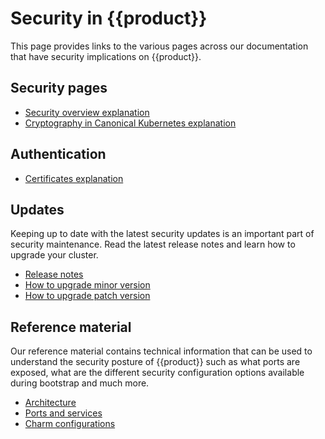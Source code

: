 # Security in {{product}}

This page provides links to the various pages across our documentation that
have security implications on {{product}}.

## Security pages

- [Security overview explanation]
- [Cryptography in Canonical Kubernetes explanation]
<!-- - [How to report a security issue] -->

## Authentication

- [Certificates explanation]

## Updates

Keeping up to date with the latest security updates is an important part of
security maintenance. Read the latest release notes and learn how to upgrade
your cluster.

- [Release notes]
- [How to upgrade minor version]
- [How to upgrade patch version]

## Reference material

Our reference material contains technical information that can be used to
understand the security posture of {{product}} such as what ports are exposed,
what are the different security configuration options available during bootstrap
and much more.

- [Architecture]
- [Ports and services]
- [Charm configurations]


<!-- LINKS -->
[Architecture]:/charm/reference/architecture
[Ports and services]:/charm/reference/ports-and-services.md
[Release notes]:/charm/reference/releases.md
[Security overview explanation]: /charm/explanation/security.md
[How to upgrade minor version]: /charm/howto/upgrade-minor.md
[How to upgrade patch version]:/charm/howto/upgrade-patch.md
[Charm configurations]: /charm/reference/charm-configurations.md
[Cryptography in Canonical Kubernetes explanation]: /snap/explanation/security/crypto.md
[Certificates explanation]: /snap/explanation/security/certificates
